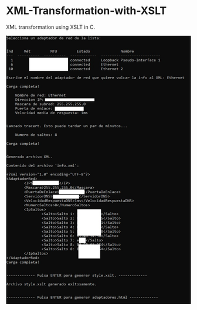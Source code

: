 # XML-Transformation-with-XSLT
XML transformation using XSLT in C.

![Sample Image](images/sample_XML.jpg)
